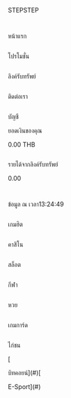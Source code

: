 STEPSTEP

![]()

![]()

หน้าแรก

![]()

โปรโมชั่น

![]()

ลิงค์รับทรัพย์

![]()

ติดต่อเรา

![]()

บัญชี

ยอดเงินของคุณ

0.00 THB

![]()

รายได้จากลิงค์รับทรัพย์

0.00

![]()

![]()

ข้อมูล ณ เวลา13:24:49

![]()

เกมฮิต

![]()

คาสิโน

![]()

สล็อต

![]()

กีฬา

![]()

หวย

![]()

เกมการ์ด

![]()

ไก่ชน

[![]()

บิทคอยน์](#)[![]()

E-Sport](#)